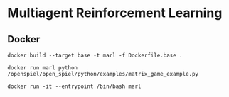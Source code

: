 # Multiagent Reinforcement Learning


## Docker

`docker build --target base -t marl -f Dockerfile.base .`

`docker run marl python /openspiel/open_spiel/python/examples/matrix_game_example.py`

`docker run -it --entrypoint /bin/bash marl`

